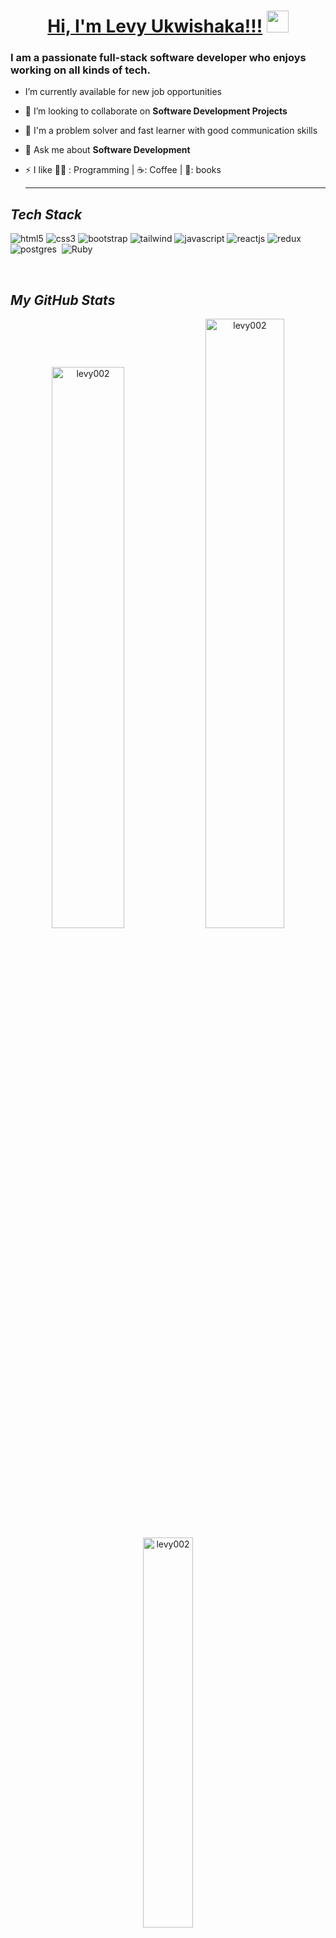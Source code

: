 
 <!---------------------------------- Heading Section --------------------------------->
<h1 align="center">
    <a href="https://levy002.github.io/My-Portofolio/">Hi, I'm Levy Ukwishaka!!!</a>
    <img src="https://camo.githubusercontent.com/d3359cb00ab0b5ed8f2e1fe3fceb4fbaf3b614340f8c0db99c17b9f50b351770/68747470733a2f2f656d6f6a69732e736c61636b6d6f6a69732e636f6d2f656d6f6a69732f696d616765732f313533313834393433302f343234362f626c6f622d73756e676c61737365732e6769663f31353331383439343330" width="35">
</h1>

<!----------------------------- About Section -------------------------------->


<h3>I am a passionate full-stack software developer who enjoys working on all kinds of tech.</h3>

- I’m currently available for new job opportunities

- 👯 I’m looking to collaborate on **Software Development Projects**

- 🦾 I'm a problem solver and fast learner with good communication skills

- 💬 Ask me about **Software Development**

- ⚡ I like 👨‍💻 : Programming | ☕: Coffee | 📖: books <hr>


<!----------------------------------- Tech Stack Section ------------------------------------>

<h2><i>Tech Stack</i></h2>

<p>
    <img src="https://img.shields.io/badge/HTML5-E34F26?style=for-the-badge&logo=html5&logoColor=white" alt="html5" />
    <img src="https://img.shields.io/badge/CSS3-1572B6?style=for-the-badge&logo=css3&logoColor=white" alt="css3" />
    <img src="https://img.shields.io/badge/Bootstrap-563D7C?style=for-the-badge&logo=bootstrap&logoColor=white" alt="bootstrap" />
    <img src="https://img.shields.io/badge/Tailwind_CSS-38B2AC?style=for-the-badge&logo=tailwind-css&logoColor=white" alt="tailwind" />
    <img src="https://img.shields.io/badge/JavaScript-323330?style=for-the-badge&logo=javascript&logoColor=F7DF1E" alt="javascript" />
    <img src="https://img.shields.io/badge/React-20232A?style=for-the-badge&logo=react&logoColor=61DAFB" alt="reactjs" />
    <img src="https://img.shields.io/badge/Redux-593D88?style=for-the-badge&logo=redux&logoColor=white" alt="redux" />
    <img src="https://img.shields.io/badge/postgres-%23316192.svg?style=for-the-badge&logo=postgresql&logoColor=white" alt="postgres" />
    <img src="https://img.shields.io/badge/rails-%23CC0000.svg?style=for-the-badge&logo=ruby-on-rails&logoColor=white" alt=""rails />
    <img src="https://img.shields.io/badge/ruby-%23CC342D.svg?style=for-the-badge&logo=ruby&logoColor=white" alt="Ruby" />
    <img src="https://img.shields.io/badge/-jest-%23C21325?style=for-the-badge&logo=jest&logoColor=white" alt=""jest" />
</p>
<br>
<!-- ![levy's GitHub activity graph](https://activity-graph.herokuapp.com/graph?username=levy002&theme=react-dark&hide_border=true&area=true) -->

<!----------------------------------- GitHub Stats Section ------------------------------------>

<h2><i>My GitHub Stats</i></h2>
<p align="center">

<p align="center">
 <img width="48%" src="https://github-readme-stats.vercel.app/api?username=levy002&show_icons=true&theme=great-gatsby&hide_border=true&sideNums=2EDDD5&background=000000&hide_border=true" alt="levy002" />

<img width="50%" src="https://github-readme-streak-stats.herokuapp.com?user=levy002&theme=great-gatsby&hide_border=true&sideNums=2EDDD5&background=000000&ring=1CC6DD&border=DD2727&currStreakNum=2ACBDD" alt="levy002" />
 
 <img width="40%" src="https://github-readme-stats.vercel.app/api/top-langs?username=levy002&show_icons=true&theme=dark&title_color=ff8000&text_color=ffffff&bg_color=000000&locale=en&layout=compact&hide_border=true" alt="levy002" /> 
</p>

<!----------------------------------- Social Media Links Section ------------------------------------>

<h2><i>Let's Connect</i></h2>


<p align="left">
    <a href="https://linkedin.com/in/levy-ukwishaka/">
        <img align="center" src="https://img.shields.io/badge/LinkedIn-0077B5?style=for-the-badge&logo=linkedin&logoColor=white" alt="https://linkedin.com/in/levy-ukwishaka" />
    </a>
    <a href="https://twitter.com/levy_ukwishaka">
        <img align="center" src="https://img.shields.io/badge/Twitter-1DA1F2?style=for-the-badge&logo=twitter&logoColor=white" alt="https://twitter.com/levy_ukwishaka" />
    <a title="mohitsehrawat000@gmail.com" href="mailto:levy.ukwi002@gmail.com">
        <img align="center" src="https://img.shields.io/badge/Gmail-D14836?style=for-the-badge&logo=gmail&logoColor=white" alt="levy002@gmail.com" />
    </a>
</p>
<br>

<div align="end">
<p><b>Visitors Count</b></p>  
<img src="https://profile-counter.glitch.me/{levy002}/count.svg" />
</div>

<!----------------------------------- My Badges ------------------------------------>
<h2 text-align = "center"><i>My Bagdes</i></h2>
<p align="center">
   <a href="https://www.credential.net/20b8e6e3-8282-40d1-8f47-34ec30652433#gs.a6gwzk">
       <img src="https://api.accredible.com/v1/frontend/credential_website_embed_image/badge/57460171" alt="Badge" />      
   </a>
   <a href="https://www.credential.net/f5c6ae87-c314-4d5d-b846-863c5b7918cf">
       <img src="https://api.accredible.com/v1/frontend/credential_website_embed_image/badge/45950729" alt="Badge" />      
   </a>
   <a href="https://www.credential.net/7a53dcfe-5e09-4e58-9c16-12a7bad14f35#gs.a6l6xa">
        <img src="https://api.accredible.com/v1/frontend/credential_website_embed_image/badge/47857781" alt="Badge" />     
   </a>
   <a href="https://www.credential.net/baced9fb-8898-4071-9a14-b50ca800513f#gs.a6l6o6">
       <img src="https://api.accredible.com/v1/frontend/credential_website_embed_image/badge/51665289" alt="Badge" />      
   </a>
   <a href="https://www.credential.net/d2592539-7a5d-42d1-9bb9-9ed99f71074d#gs.a6l5y6">
      <img src="https://api.accredible.com/v1/frontend/credential_website_embed_image/badge/54062922" alt="Badge" />       
   </a>
   <a href="https://www.credential.net/b5189db0-d79e-47ec-84e7-7129d359b46e#gs.a6l50d">
         <img src="https://api.accredible.com/v1/frontend/credential_website_embed_image/badge/56108364" alt="Badge" />     
   </a>
   
</p>
 
